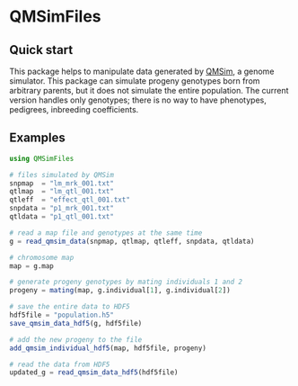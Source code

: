 # QMSimFiles

## Quick start

This package helps to manipulate data generated by [QMSim](https://animalbiosciences.uoguelph.ca/~msargol/qmsim/), a genome simulator.
This package can simulate progeny genotypes born from arbitrary parents, but it does not simulate the entire population.
The current version handles only genotypes; there is no way to have phenotypes, pedigrees, inbreeding coefficients.

## Examples

```julia
using QMSimFiles

# files simulated by QMSim
snpmap  = "lm_mrk_001.txt"
qtlmap  = "lm_qtl_001.txt"
qtleff  = "effect_qtl_001.txt"
snpdata = "p1_mrk_001.txt"
qtldata = "p1_qtl_001.txt"

# read a map file and genotypes at the same time
g = read_qmsim_data(snpmap, qtlmap, qtleff, snpdata, qtldata)

# chromosome map
map = g.map

# generate progeny genotypes by mating individuals 1 and 2
progeny = mating(map, g.individual[1], g.individual[2])

# save the entire data to HDF5
hdf5file = "population.h5"
save_qmsim_data_hdf5(g, hdf5file)

# add the new progeny to the file
add_qmsim_individual_hdf5(map, hdf5file, progeny)

# read the data from HDF5
updated_g = read_qmsim_data_hdf5(hdf5file)
```
